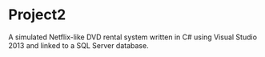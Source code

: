 # Project2
A simulated Netflix-like DVD rental system written in C# using Visual Studio 2013 and linked to a SQL Server database.
